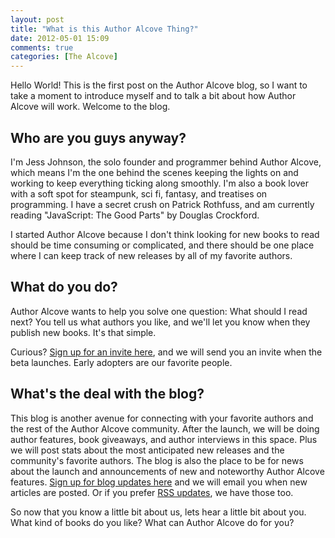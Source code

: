 ```yaml
---
layout: post
title: "What is this Author Alcove Thing?"
date: 2012-05-01 15:09
comments: true
categories: [The Alcove]
---
```

Hello World! This is the first post on the Author Alcove blog, so I want to take a moment to introduce myself and to talk a bit about how Author Alcove will work. Welcome to the blog.<!-- more -->


## Who are you guys anyway?

I'm Jess Johnson, the solo founder and programmer behind Author Alcove, which means I'm the one behind the scenes keeping the lights on and working to keep everything ticking along smoothly. I'm also a book lover with a soft spot for steampunk, sci fi, fantasy, and treatises on programming. I have a secret crush on Patrick Rothfuss, and am currently reading "JavaScript: The Good Parts" by Douglas Crockford.      

I started Author Alcove because I don't think looking for new books to read should be time consuming or complicated, and there should be one place where I can keep track of new releases by all of my favorite authors.

## What do you do?

Author Alcove wants to help you solve one question: What should I read next? You tell us what authors you like, and we'll let you know when they publish new books. It's that simple. 

Curious? [Sign up for an invite here](http://authoralcove.com), and we will send you an invite when the beta launches. Early adopters are our favorite people.

## What's the deal with the blog?

This blog is another avenue for connecting with your favorite authors and the rest of the Author Alcove community. After the launch, we will be doing author features, book giveaways, and author interviews in this space. Plus we will post stats about the most anticipated new releases and the community's favorite authors. The blog is also the place to be for news about the launch and announcements of new and noteworthy Author Alcove features. [Sign up for blog updates here](http://feedburner.google.com/fb/a/mailverify?uri=TheAuthorAlcoveBlog&loc=en_US) and we will email you when new articles are posted. Or if you prefer [RSS updates](http://feeds.feedburner.com/TheAuthorAlcoveBlog), we have those too.

So now that you know a little bit about us, lets hear a little bit about you. What kind of books do you like? What can Author Alcove do for you?







